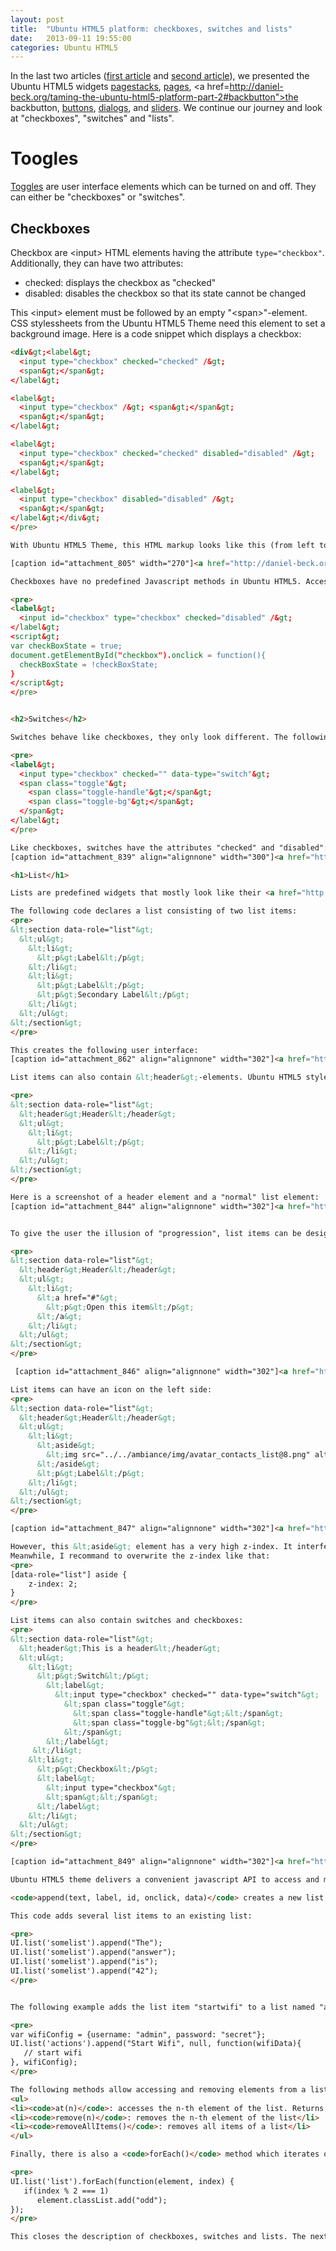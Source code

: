 ```yaml
---
layout: post
title:  "Ubuntu HTML5 platform: checkboxes, switches and lists"
date:   2013-09-11 19:55:00
categories: Ubuntu HTML5
---
```

In the last two articles (<a href="&lt;a href=">first article</a> and <a href="http://daniel-beck.org/taming-the-ubuntu-html5-platform-part-3/">second article</a>), we presented the Ubuntu HTML5 widgets <a href="http://daniel-beck.org/taming-the-ubuntu-html5-platform-part-2#pagestack">pagestacks</a>, <a href="http://daniel-beck.org/taming-the-ubuntu-html5-platform-part-2#pagestack">pages</a>, <a href=http://daniel-beck.org/taming-the-ubuntu-html5-platform-part-2#backbutton">the backbutton</a>, <a href="http://daniel-beck.org/taming-the-ubuntu-html5-platform-part-3#buttons">buttons</a>, <a href="http://daniel-beck.org/taming-the-ubuntu-html5-platform-part-3#dialogs">dialogs</a>, and <a href="http://daniel-beck.org/taming-the-ubuntu-html5-platform-part-3#sliders">sliders</a>. We continue our journey and look at "checkboxes", "switches" and "lists".

<h1>Toogles</h1>
<a href="http://design.ubuntu.com/apps/building-blocks/toggles">Toggles</a> are user interface elements which can be turned on and off. They can either be "checkboxes" or "switches".

<h2>Checkboxes</h2>
Checkbox are &lt;input&gt; HTML elements having the attribute <code>type="checkbox"</code>. Additionally, they can have two attributes:
<ul>
	<li>checked: displays the checkbox as "checked"</li>
	<li>disabled: disables the checkbox so that its state cannot be changed</li>
</ul>
This &lt;input&gt; element must be followed by an empty "&lt;span&gt;"-element. CSS stylessheets from the Ubuntu HTML5 Theme need this element to set a background image. Here is a code snippet which displays a checkbox:

```html
<div&gt;<label&gt;
  <input type="checkbox" checked="checked" /&gt;
  <span&gt;</span&gt;
</label&gt;

<label&gt;
  <input type="checkbox" /&gt; <span&gt;</span&gt;
  <span&gt;</span&gt;
</label&gt;

<label&gt;
  <input type="checkbox" checked="checked" disabled="disabled" /&gt;
  <span&gt;</span&gt;
</label&gt;

<label&gt;
  <input type="checkbox" disabled="disabled" /&gt;
  <span&gt;</span&gt;
</label&gt;</div&gt;
</pre>

With Ubuntu HTML5 Theme, this HTML markup looks like this (from left to right: checked, unchecked, disabled and checked, disabled and unchecked):

[caption id="attachment_805" width="270"]<a href="http://daniel-beck.org/wp-content/uploads/Checkboxes.png"><img class="size-full wp-image-805" alt="Checkboxes" src="http://daniel-beck.org/wp-content/uploads/Checkboxes.png" width="270" height="35" /></a> Checkboxes[/caption]

Checkboxes have no predefined Javascript methods in Ubuntu HTML5. Accessing the state of the checkbox - checked or not checked - must be done with regular Javascript DOM-methods instead:

<pre>
<label&gt;
  <input id="checkbox" type="checkbox" checked="disabled" /&gt;
</label&gt;
<script&gt;
var checkBoxState = true;
document.getElementById("checkbox").onclick = function(){
  checkBoxState = !checkBoxState;
}
</script&gt;
</pre>


<h2>Switches</h2>

Switches behave like checkboxes, they only look different. The following HTML markup declares a switch:

<pre>
<label&gt;
  <input type="checkbox" checked="" data-type="switch"&gt;
  <span class="toggle"&gt;
    <span class="toggle-handle"&gt;</span&gt;
    <span class="toggle-bg"&gt;</span&gt;
  </span&gt;
</label&gt;
</pre>

Like checkboxes, switches have the attributes "checked" and "disabled":
[caption id="attachment_839" align="alignnone" width="300"]<a href="http://daniel-beck.org/wp-content/uploads/Switches.png"><img src="http://daniel-beck.org/wp-content/uploads/Switches-300x46.png" alt="Switches" width="300" height="46" class="size-medium wp-image-839" /></a> Switches[/caption]

<h1>List</h1>

Lists are predefined widgets that mostly look like their <a href="http://design.ubuntu.com/apps/building-blocks/list-items">native counterparts</a>. A container is declared as a list by setting the attribute <code>data-role="list"</code>. Lists consist of an &lt;ul&gt; element, containing &lt;li&gt; elements (i.e. list items). 

The following code declares a list consisting of two list items:
<pre>
&lt;section data-role="list"&gt;
  &lt;ul&gt;
    &lt;li&gt;
      &lt;p&gt;Label&lt;/p&gt;
    &lt;/li&gt;
    &lt;li&gt;
      &lt;p&gt;Label&lt;/p&gt;
      &lt;p&gt;Secondary Label&lt;/p&gt;
    &lt;/li&gt;
  &lt;/ul&gt;
&lt;/section&gt;  
</pre>

This creates the following user interface:
[caption id="attachment_862" align="alignnone" width="302"]<a href="http://daniel-beck.org/wp-content/uploads/SimpleList.png"><img src="http://daniel-beck.org/wp-content/uploads/SimpleList.png" alt="A list containing two items" width="302" height="110" class="size-full wp-image-862" /></a> A list containing two items[/caption]

List items can also contain &lt;header&gt;-elements. Ubuntu HTML5 styles them smaller then normal list elements:

<pre>
&lt;section data-role="list"&gt;
  &lt;header&gt;Header&lt;/header&gt;
  &lt;ul&gt;
    &lt;li&gt;
      &lt;p&gt;Label&lt;/p&gt;
    &lt;/li&gt;
  &lt;/ul&gt;
&lt;/section&gt;  
</pre>

Here is a screenshot of a header element and a "normal" list element:
[caption id="attachment_844" align="alignnone" width="302"]<a href="http://daniel-beck.org/wp-content/uploads/HeaderWithListItem.png"><img src="http://daniel-beck.org/wp-content/uploads/HeaderWithListItem.png" alt="A list made of a header and a normal list item" width="302" height="92" class="size-full wp-image-844" /></a> A list made of a header and a normal list item[/caption]


To give the user the illusion of "progression", list items can be designed to have an arrow on the right side. This is realized by surrounding a list-item with an &lt;a&gt;-element:

<pre>
&lt;section data-role="list"&gt;
  &lt;header&gt;Header&lt;/header&gt;
  &lt;ul&gt;
    &lt;li&gt;
      &lt;a href="#"&gt;
        &lt;p&gt;Open this item&lt;/p&gt;
      &lt;/a&gt;
    &lt;/li&gt;
  &lt;/ul&gt;
&lt;/section&gt;  
</pre>

 [caption id="attachment_846" align="alignnone" width="302"]<a href="http://daniel-beck.org/wp-content/uploads/ListProgression.png"><img src="http://daniel-beck.org/wp-content/uploads/ListProgression.png" alt="List with a progression item" width="302" height="88" class="size-full wp-image-846" /></a> List with a progression item[/caption]

List items can have an icon on the left side:
<pre>
&lt;section data-role="list"&gt;
  &lt;header&gt;Header&lt;/header&gt;
  &lt;ul&gt;
    &lt;li&gt;
      &lt;aside&gt;
        &lt;img src="../../ambiance/img/avatar_contacts_list@8.png" alt="placeholder"&gt;
      &lt;/aside&gt;
      &lt;p&gt;Label&lt;/p&gt;
    &lt;/li&gt;
  &lt;/ul&gt;
&lt;/section&gt;
</pre>

[caption id="attachment_847" align="alignnone" width="302"]<a href="http://daniel-beck.org/wp-content/uploads/LabelListItem.png"><img src="http://daniel-beck.org/wp-content/uploads/LabelListItem.png" alt="List item with a label" width="302" height="65" class="size-full wp-image-847" /></a> List item with a label[/caption]

However, this &lt;aside&gt; element has a very high z-index. It interfers with other Ubuntu HTML5 components like the toolbar: icons are visible behind the toolbar. There is a <a href="https://bugs.launchpad.net/ubuntu-html5-theme/+bug/1223973">bug report</a> for this.
Meanwhile, I recommand to overwrite the z-index like that:
<pre>
[data-role="list"] aside {
    z-index: 2;
}
</pre>

List items can also contain switches and checkboxes:
<pre>
&lt;section data-role="list"&gt;
  &lt;header&gt;This is a header&lt;/header&gt;
  &lt;ul&gt;
    &lt;li&gt;
      &lt;p&gt;Switch&lt;/p&gt;
        &lt;label&gt;
          &lt;input type="checkbox" checked="" data-type="switch"&gt;
            &lt;span class="toggle"&gt;
              &lt;span class="toggle-handle"&gt;&lt;/span&gt;
              &lt;span class="toggle-bg"&gt;&lt;/span&gt;
            &lt;/span&gt;
        &lt;/label&gt;
     &lt;/li&gt;
    &lt;li&gt;
      &lt;p&gt;Checkbox&lt;/p&gt;
      &lt;label&gt;
        &lt;input type="checkbox"&gt;
        &lt;span&gt;&lt;/span&gt;
      &lt;/label&gt;
    &lt;/li&gt;
  &lt;/ul&gt;
&lt;/section&gt;
</pre>

[caption id="attachment_849" align="alignnone" width="302"]<a href="http://daniel-beck.org/wp-content/uploads/CheckboxAndSwithMenuItems.png"><img src="http://daniel-beck.org/wp-content/uploads/CheckboxAndSwithMenuItems.png" alt="Checkbox and switch menu items" width="302" height="117" class="size-full wp-image-849" /></a> Checkbox and switch menu items[/caption]

Ubuntu HTML5 theme delivers a convenient javascript API to access and manipulate lists.

<code>append(text, label, id, onclick, data)</code> creates a new list item and appends it to the end of a list.  This method only needs to be called with the <code>text</code> argument, all other arguments are optional. <code>text</code> is displayed on the left side of the created list element, <code>label</code> is normally used to show an image or a toggle, it is displayed on the right side. With "id" the list element gets assigned an "id"-attribute. A click event-handler can be passed with <code>onclick</code>. <code>data</code> allows to pass supplementary data to the event-handler.

This code adds several list items to an existing list:

<pre>
UI.list('somelist').append("The"); 
UI.list('somelist').append("answer"); 
UI.list('somelist').append("is"); 
UI.list('somelist').append("42");
</pre>


The following example adds the list item "startwifi" to a list named "actions". When a user clicks on it, a wifi connection is opened by using the provided username and password:

<pre>
var wifiConfig = {username: "admin", password: "secret"};
UI.list('actions').append("Start Wifi", null, function(wifiData){
   // start wifi
}, wifiConfig);
</pre>

The following methods allow accessing and removing elements from a list:
<ul>
<li><code>at(n)</code>: accesses the n-th element of the list. Returns a &lt;li&gt; element</li>
<li><code>remove(n)</code>: removes the n-th element of the list</li>
<li><code>removeAllItems()</code>: removes all items of a list</li> 
</ul>

Finally, there is also a <code>forEach()</code> method which iterates over all list items and applies a function to them. This could for example be used to assign a CSS class named "odd" to each second item:

<pre>
UI.list('list').forEach(function(element, index) {
   if(index % 2 === 1)
      element.classList.add("odd");
});
</pre>

This closes the description of checkboxes, switches and lists. The next article will look at the toolbar and  popover menus.